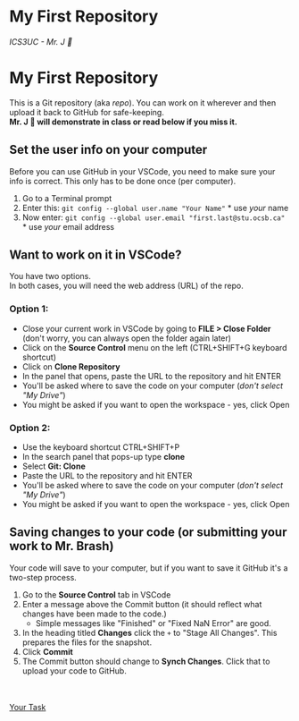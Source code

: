 # My First Repository
###### ICS3UC - Mr. J 🐠

# My First Repository

This is a Git repository (aka _repo_). You can work on it wherever and then upload it back to GitHub for safe-keeping.<br>**Mr. J 🐠 will demonstrate in class or read below if you miss it.**

## Set the user info on your computer

Before you can use GitHub in your VSCode, you need to make sure your info is correct. This only has to be done once (per computer).
1. Go to a Terminal prompt
2. Enter this: `git config --global user.name "Your Name"`   * use _your_ name
3. Now enter: `git config --global user.email "first.last@stu.ocsb.ca"`  * use _your_ email address

## Want to work on it in VSCode?

You have two options.<br>
In both cases, you will need the web address (URL) of the repo.

### Option 1:
- Close your current work in VSCode by going to **FILE > Close Folder** (don't worry, you can always open the folder again later)
- Click on the **Source Control** menu on the left (CTRL+SHIFT+G keyboard shortcut)
- Click on **Clone Repository**
- In the panel that opens, paste the URL to the repository and hit ENTER
- You'll be asked where to save the code on your computer (_don't select "My Drive"_)
- You might be asked if you want to open the workspace - yes, click Open

### Option 2:
- Use the keyboard shortcut CTRL+SHIFT+P
- In the search panel that pops-up type **clone**
- Select **Git: Clone**
- Paste the URL to the repository and hit ENTER
- You'll be asked where to save the code on your computer (_don't select "My Drive"_)
- You might be asked if you want to open the workspace - yes, click Open

## Saving changes to your code (or submitting your work to Mr. Brash)

Your code will save to your computer, but if you want to save it GitHub it's a two-step process.

1. Go to the **Source Control** tab in VSCode
2. Enter a message above the Commit button (it should reflect what changes have been made to the code.)
   - Simple messages like "Finished" or "Fixed NaN Error" are good.
3. In the heading titled **Changes** click the `+` to "Stage All Changes". This prepares the files for the snapshot.
4. Click **Commit**
5. The Commit button should change to **Synch Changes**. Click that to upload your code to GitHub.

<br><br>
[Your Task](YOUR_TASK.md)
